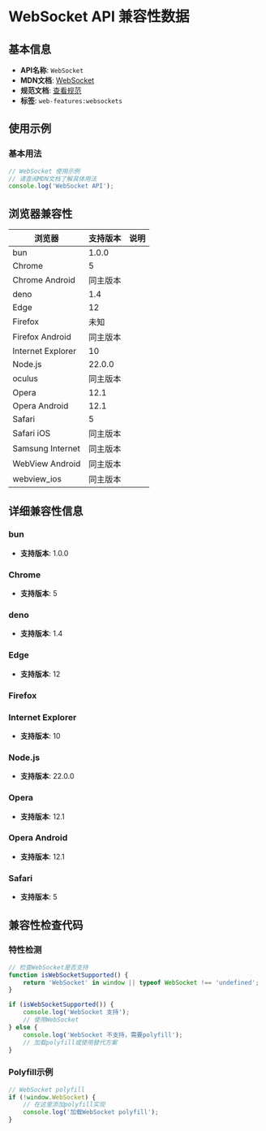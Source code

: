 # WebSocket API 兼容性数据

## 基本信息

- **API名称**: `WebSocket`
- **MDN文档**: [WebSocket](https://developer.mozilla.org/docs/Web/API/WebSocket)
- **规范文档**: [查看规范](https://websockets.spec.whatwg.org/#the-websocket-interface)
- **标签**: `web-features:websockets`

## 使用示例

### 基本用法

```javascript
// WebSocket 使用示例
// 请查阅MDN文档了解具体用法
console.log('WebSocket API');
```

## 浏览器兼容性

| 浏览器 | 支持版本 | 说明 |
|--------|----------|------|
| bun | 1.0.0 |  |
| Chrome | 5 |  |
| Chrome Android | 同主版本 |  |
| deno | 1.4 |  |
| Edge | 12 |  |
| Firefox | 未知 |  |
| Firefox Android | 同主版本 |  |
| Internet Explorer | 10 |  |
| Node.js | 22.0.0 |  |
| oculus | 同主版本 |  |
| Opera | 12.1 |  |
| Opera Android | 12.1 |  |
| Safari | 5 |  |
| Safari iOS | 同主版本 |  |
| Samsung Internet | 同主版本 |  |
| WebView Android | 同主版本 |  |
| webview_ios | 同主版本 |  |

## 详细兼容性信息

### bun

- **支持版本**: 1.0.0

### Chrome

- **支持版本**: 5

### deno

- **支持版本**: 1.4

### Edge

- **支持版本**: 12

### Firefox


### Internet Explorer

- **支持版本**: 10

### Node.js

- **支持版本**: 22.0.0

### Opera

- **支持版本**: 12.1

### Opera Android

- **支持版本**: 12.1

### Safari

- **支持版本**: 5

## 兼容性检查代码

### 特性检测

```javascript
// 检查WebSocket是否支持
function isWebSocketSupported() {
    return 'WebSocket' in window || typeof WebSocket !== 'undefined';
}

if (isWebSocketSupported()) {
    console.log('WebSocket 支持');
    // 使用WebSocket
} else {
    console.log('WebSocket 不支持，需要polyfill');
    // 加载polyfill或使用替代方案
}
```

### Polyfill示例

```javascript
// WebSocket polyfill
if (!window.WebSocket) {
    // 在这里添加polyfill实现
    console.log('加载WebSocket polyfill');
}
```

